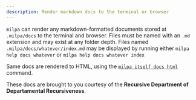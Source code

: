 ```yaml
---
description: Render markdown docs to the terminal or browser
---
```


`milpa` can render any markdown-formatted documents stored at `.milpa/docs` to the terminal and browser. Files must be named with an `.md` extension and may exist at any folder depth. Files named `.milpa/docs/whatever/index.md` may be displayed by running either `milpa help docs whatever` or `milpa help docs whatever index`

Same docs are rendered to HTML, using the [`milpa itself docs html`](/.milpa/commands/itself/docs) command.

These docs are brought to you courtesy of the **Recursive Department of Departamental Recursiveness**.
